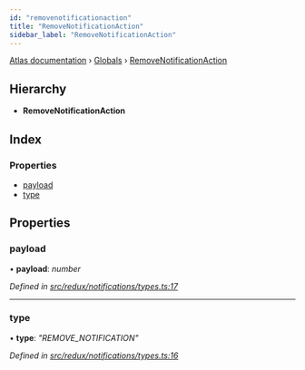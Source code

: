 ```yaml
---
id: "removenotificationaction"
title: "RemoveNotificationAction"
sidebar_label: "RemoveNotificationAction"
---
```


[Atlas documentation](../index.md) › [Globals](../globals.md) › [RemoveNotificationAction](removenotificationaction.md)

## Hierarchy

* **RemoveNotificationAction**

## Index

### Properties

* [payload](removenotificationaction.md#payload)
* [type](removenotificationaction.md#type)

## Properties

###  payload

• **payload**: *number*

*Defined in [src/redux/notifications/types.ts:17](https://github.com/chronark/atlas/blob/0dc33cd/src/redux/notifications/types.ts#L17)*

___

###  type

• **type**: *"REMOVE_NOTIFICATION"*

*Defined in [src/redux/notifications/types.ts:16](https://github.com/chronark/atlas/blob/0dc33cd/src/redux/notifications/types.ts#L16)*
